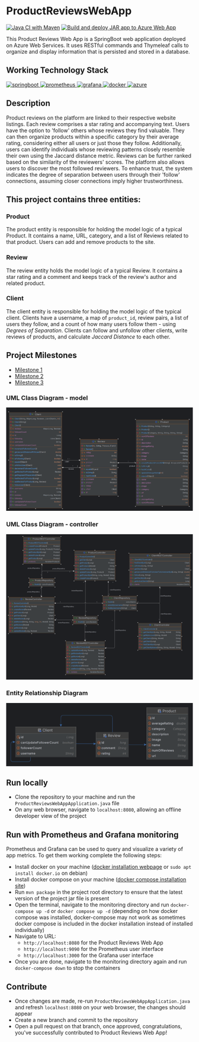 # ProductReviewsWebApp

[![Java CI with Maven](https://github.com/NathanMacDiarmid/ProductReviewsWebApp/actions/workflows/maven.yml/badge.svg)](https://github.com/NathanMacDiarmid/ProductReviewsWebApp/actions/workflows/maven.yml)
[![Build and deploy JAR app to Azure Web App](https://github.com/NathanMacDiarmid/ProductReviewsWebApp/actions/workflows/master_productreviewswebapp.yml/badge.svg)](https://github.com/NathanMacDiarmid/ProductReviewsWebApp/actions/workflows/master_productreviewswebapp.yml)

This Product Reviews Web App is a SpringBoot web application deployed on Azure Web Services. It uses RESTful commands 
and Thymeleaf calls to organize and display information that is persisted and stored in a database.

## Working Technology Stack
<div> 
    <a href="https://spring.io/projects/spring-boot" target="_blank"> <img src="https://upload.wikimedia.org/wikipedia/commons/7/79/Spring_Boot.svg" alt="springboot" width="40" height="40"/> </a> 
    <a href="https://prometheus.io/" target="_blank"> <img src="https://upload.wikimedia.org/wikipedia/commons/3/38/Prometheus_software_logo.svg" alt="prometheus" width="40" height="40"/> </a>
    <a href="https://grafana.com/" target="_blank"> <img src="https://upload.wikimedia.org/wikipedia/commons/a/a1/Grafana_logo.svg" alt="grafana" width="40" height="40"/> </a>
    <a href="https://www.docker.com/" target="_blank"> <img src="https://upload.wikimedia.org/wikipedia/en/f/f4/Docker_logo.svg" alt="docker" width="40" height="40"/> </a>
    <a href="https://azure.microsoft.com/en-ca/get-started/azure-portal" target="_blank"> <img src="https://upload.wikimedia.org/wikipedia/commons/f/fa/Microsoft_Azure.svg" alt="azure" width="40" height="40"/> </a>
</div>

## Description
Product reviews on the platform are linked to their respective website listings. Each review comprises a star rating 
and accompanying text. Users have the option to 'follow' others whose reviews they find valuable. They can then organize
products within a specific category by their average rating, considering either all users or just those they follow. 
Additionally, users can identify individuals whose reviewing patterns closely resemble their own using the Jaccard 
distance metric. Reviews can be further ranked based on the similarity of the reviewers' scores. The platform also 
allows users to discover the most followed reviewers. To enhance trust, the system indicates the degree of separation 
between users through their 'follow' connections, assuming closer connections imply higher trustworthiness.

## This project contains three entities:

### Product

The product entity is responsible for holding the model logic of a typical Product. It contains a name, URL, category, 
and a list of Reviews related to that product. Users can add and remove products to the site.

### Review

The review entity holds the model logic of a typical Review. It contains a star rating and a comment and keeps track of 
the review's author and related product. 

### Client

The client entity is responsible for holding the model logic of the typical client. Clients have a username, a map of 
`product_id`, review pairs, a list of users they follow, and a count of how many users follow them - using *Degrees of Separation*. 
Clients can follow and unfollow other clients, write reviews of products, and calculate *Jaccard Distance* to each other.

## Project Milestones
* [Milestone 1](https://github.com/NathanMacDiarmid/ProductReviewsWebApp/milestone/1)
* [Milestone 2](https://github.com/NathanMacDiarmid/ProductReviewsWebApp/milestone/2)
* [Milestone 3](https://github.com/NathanMacDiarmid/ProductReviewsWebApp/milestone/3)

### UML Class Diagram - model
![classUML-model](./documentation/classUML-model.png)

### UML Class Diagram - controller
![classUML-controller](./documentation/classUML-controller.png)

### Entity Relationship Diagram
![entity-relationship-diagram](./documentation/entity-relationship-diagram.png)

## Run locally

- Clone the repository to your machine and run the `ProductReviewsWebAppApplication.java` file
- On any web browser, navigate to `localhost:8080`, allowing an offline developer view of the project


## Run with Prometheus and Grafana monitoring

Prometheus and Grafana can be used to query and visualize a variety of app metrics. To get them working complete the following steps:

- Install docker on your machine ([docker installation webpage](https://docs.docker.com/engine/install/) or `sudo apt install docker.io` on debian)
- Install docker compose on your machine ([docker compose installation site](https://docs.docker.com/compose/install/))
- Run `mvn package` in the project root directory to ensure that the latest version of the project jar file is present
- Open the terminal, navigate to the monitoring directory and run `docker-compose up -d` or `docker compose up -d` (depending on how docker compose was installed, docker-compose may not work as sometimes docker compose is included in the docker installation instead of installed individually)
- Navigate to URL:
  - `http://localhost:8080` for the Product Reviews Web App
  - `http://localhost:9090` for the Prometheus user interface
  - `http://localhost:3000` for the Grafana user interface
- Once you are done, navigate to the monitoring directory again and run `docker-compose down` to stop the containers

## Contribute

- Once changes are made, re-run `ProductReviewsWebAppApplication.java` and refresh `localhost:8080` on your web browser, the changes should appear
- Create a new branch and commit to the repository
- Open a pull request on that branch, once approved, congratulations, you've successfully contributed to Product Reviews Web App!
